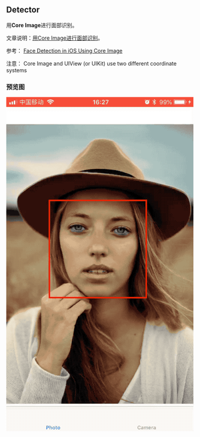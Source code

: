 Detector
-----
用**Core Image**进行面部识别。

文章说明：[用Core Image进行面部识别](http://andyron.com/2017/ios-tutorial-2-facerecognition.html)。

参考： [Face Detection in iOS Using Core Image](http://www.appcoda.com/face-detection-core-image/)

注意： Core Image and UIView (or UIKit) use two different coordinate systems



### 预览图
![Detector](./Detector.gif)